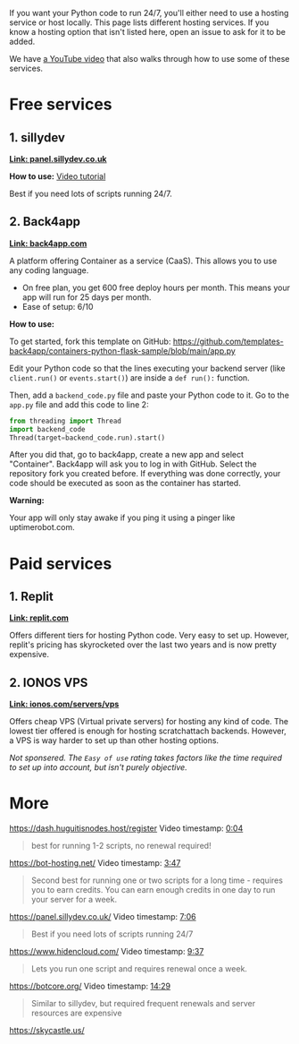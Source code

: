 If you want your Python code to run 24/7, you'll either need to use a hosting service or host locally. This page lists different hosting services. If you know a hosting option that isn't listed here, open an issue to ask for it to be added.

We have [a YouTube video](https://www.youtube.com/watch?v=lPYJu3crgGg) that also walks through how to use some of these services.

# Free services

## 1. sillydev

**[Link: panel.sillydev.co.uk](https://panel.sillydev.co.uk/)**

**How to use:** [Video tutorial](https://youtu.be/lPYJu3crgGg?t=426)

Best if you need lots of scripts running 24/7.

## 2. Back4app

**[Link: back4app.com](https://back4app.com)**

A platform offering Container as a service (CaaS). This allows you to use any coding language.
- On free plan, you get 600 free deploy hours per month. This means your app will run for 25 days per month.
- Ease of setup: 6/10

**How to use:**

To get started, fork this template on GitHub: https://github.com/templates-back4app/containers-python-flask-sample/blob/main/app.py

Edit your Python code so that the lines executing your backend server (like `client.run()` or `events.start()`) are inside a `def run():` function.

Then, add a `backend_code.py` file and paste your Python code to it. Go to the `app.py` file and add this code to line 2:

```py
from threading import Thread
import backend_code
Thread(target=backend_code.run).start()
```

After you did that, go to back4app, create a new app and select "Container". Back4app will ask you to log in with GitHub. Select the repository fork you created before.
If everything was done correctly, your code should be executed as soon as the container has started.

**Warning:**

Your app will only stay awake if you ping it using a pinger like uptimerobot.com.

# Paid services

## 1. Replit

**[Link: replit.com](https://replit.com)**

Offers different tiers for hosting Python code. Very easy to set up. However, replit's pricing has skyrocketed over the last two years and is now pretty expensive. 

## 2. IONOS VPS

**[Link: ionos.com/servers/vps](https://www.ionos.com/servers/vps)**

Offers cheap VPS (Virtual private servers) for hosting any kind of code. The lowest tier offered is enough for hosting scratchattach backends. However, a VPS is way harder to set up than other hosting options.

*Not sponsered. The `Easy of use` rating takes factors like the time required to set up into account, but isn't purely objective.*

# More

<https://dash.huguitisnodes.host/register>
Video timestamp: [0:04](https://youtu.be/lPYJu3crgGg?t=4)
> best for running 1-2 scripts, no renewal required!


<https://bot-hosting.net/>
Video timestamp: [3:47](https://youtu.be/lPYJu3crgGg?t=227)
> Second best for running one or two scripts for a long time - requires you to earn credits. You can earn enough credits in one day to run your server for a week.

<https://panel.sillydev.co.uk/>
Video timestamp: [7:06](https://youtu.be/lPYJu3crgGg?t=426)
> Best if you need lots of scripts running 24/7

<https://www.hidencloud.com/>
Video timestamp: [9:37](https://youtu.be/lPYJu3crgGg?t=577)
> Lets you run one script and requires renewal once a week.

<https://botcore.org/>
Video timestamp: [14:29](https://youtu.be/lPYJu3crgGg?t=869)
> Similar to sillydev, but required frequent renewals and server resources are expensive

<https://skycastle.us/>
